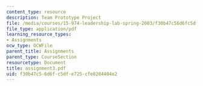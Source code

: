 ```yaml
---
content_type: resource
description: Team Prototype Project
file: /media/courses/15-974-leadership-lab-spring-2003/f30b47c56d6fc5dfe725cfe8284404e2_assignment3.pdf
file_type: application/pdf
learning_resource_types:
- Assignments
ocw_type: OCWFile
parent_title: Assignments
parent_type: CourseSection
resourcetype: Document
title: assignment3.pdf
uid: f30b47c5-6d6f-c5df-e725-cfe8284404e2
---
```

